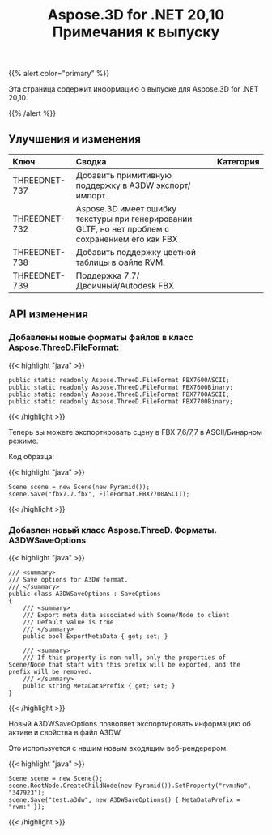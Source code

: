 ﻿---
title: Aspose.3D for .NET 20,10 Примечания к выпуску
type: docs
weight: 7
url: /ru/net/aspose-3d-for-net-20-10-release-notes/
---
{{% alert color="primary" %}}

Эта страница содержит информацию о выпуске для Aspose.3D for .NET 20,10.

{{% /alert %}}
## **Улучшения и изменения**

|**Ключ**|**Сводка**|**Категория**|
|:- |:- |:- |
|THREEDNET-737 |Добавить примитивную поддержку в A3DW экспорт/импорт.|
|THREEDNET-732 |Aspose.3D имеет ошибку текстуры при генерировании GLTF, но нет проблем с сохранением его как FBX|
|THREEDNET-738 |Добавить поддержку цветной таблицы в файле RVM.|
|THREEDNET-739 |Поддержка 7,7/Двоичный/Autodesk FBX|

## API изменения ##

### Добавлены новые форматы файлов в класс Aspose.ThreeD.FileFormat:

{{< highlight "java" >}}

    public static readonly Aspose.ThreeD.FileFormat FBX7600ASCII;
    public static readonly Aspose.ThreeD.FileFormat FBX7600Binary;
    public static readonly Aspose.ThreeD.FileFormat FBX7700ASCII;
    public static readonly Aspose.ThreeD.FileFormat FBX7700Binary;

{{< /highlight >}}

Теперь вы можете экспортировать сцену в FBX 7,6/7,7 в ASCII/Бинарном режиме.

Код образца:

{{< highlight "java" >}}

    Scene scene = new Scene(new Pyramid());
    scene.Save("fbx7.7.fbx", FileFormat.FBX7700ASCII);

{{< /highlight >}}


### Добавлен новый класс Aspose.ThreeD. Форматы. A3DWSaveOptions

{{< highlight "java" >}}

    /// <summary>
    /// Save options for A3DW format.
    /// </summary>
    public class A3DWSaveOptions : SaveOptions
    {
        /// <summary>
        /// Export meta data associated with Scene/Node to client
        /// Default value is true
        /// </summary>
        public bool ExportMetaData { get; set; }

        /// <summary>
        /// If this property is non-null, only the properties of Scene/Node that start with this prefix will be exported, and the prefix will be removed.
        /// </summary>
        public string MetaDataPrefix { get; set; }
    }

{{< /highlight >}}

Новый A3DWSaveOptions позволяет экспортировать информацию об активе и свойства в файл A3DW.

Это используется с нашим новым входящим веб-рендерером.

{{< highlight "java" >}}

    Scene scene = new Scene();
    scene.RootNode.CreateChildNode(new Pyramid()).SetProperty("rvm:No", "347923");
    scene.Save("test.a3dw", new A3DWSaveOptions() { MetaDataPrefix = "rvm:" });

{{< /highlight >}}
